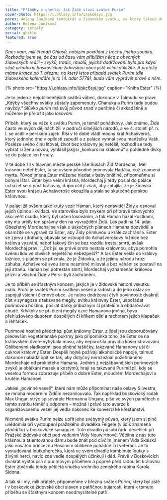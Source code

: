 ```yaml
---
title: "Příběhy z ghetta: Jak Židé slaví svátek Purim"
cover-photo: https://i.ohlasy.info/i/pkc6syi.jpg
perex: Helena Janíková tentokrát o židovském svátku, na který talmud dokonce nabádá opít se tak, aby dotyčný nerozeznal požehnaného Mordechaje od prokletého Hamana.
author: Helena Janíková
category: seriály
serial: ghetto
featured: true
---
```


*Dnes vám, milí čtenáři Ohlasů, nabízím povídání z trochu jiného soudku. Rozhodla jsem se, že čas od času vám přiblížím něco z obecných židovských reálií – zvyků, tradic, rituálů, jejichž dodržování bylo pro kdysi silně ortodoxní boskovickou židovskou obec jistě velmi důležité. A protože máme krátce po 1. březnu, na který letos připadá svátek Purim (dle židovského kalendáře je to 14. adar 5778), budu vám vyprávět právě o něm.*

{% photo src="https://i.ohlasy.info/i/pkc6syi.jpg" caption="Kniha Ester" /%}

Je to jeden z nejoblíbenějších svátků vůbec, dokonce v Talmudu se praví: „Kdyby všechny svátky zůstaly zapomenuty, Chanuka a Purim tady budou navždy.“ Slůvko *purim* má svůj původ snad v perštině či akkadštině a můžeme je přeložit jako *losování*.

Příběh, který se váže k svátku Purim, je téměř pohádkový. Jak známo, Židé často ve svých dějinách žili v područí silnějších národů, a ve 4. století př. n. l. se ocitli v perském zajetí. Říši v té době vládl mocný král Achašveroš, který jednoho dne v opilosti zapudil a z paláce vyhnal svou manželku Vašti. Posléze svého činu litoval, život bez královny jej netěšil, rozhodl se tedy vybrat si ženu novou, vyhlásil jakýsi „konkurs na královnu“ a pohledné dívky se do paláce jen hrnuly. 

V té době žil v hlavním městě perské říše Súsách Žid Mordechaj. Měl krásnou neteř Ester, ta se ovšem původně jmenovala Hadása, což znamená myrta. Původ jména Ester můžeme hledat v babylónštině, připomeňme si bohyni Ištar. Ester byla velmi krásná, Mordechaj ji tedy poslal do paláce ucházet se o post královny, doporučil jí však, aby zatajila, že je Židovka. Ester svou krásou Achašveroše okouzlila a stala se skutečně perskou královnou.

V paláci žil ovšem také krutý vezír Haman, který nenáviděl Židy a osnoval jejich úplnou likvidaci. Ve starověku bylo zvykem při přípravě takovýchto akcí věřit osudu, který byl určen losováním, a tak Haman házal kostkami, aby mu určily ten správný den na vyvraždění Židů. Los padl na 14. adar. Obezřetný Mordechaj se však o úskočných plánech Hamana dozvěděl a okamžitě se vypravil za Ester, aby Židy přímluvou u krále zachránila. Ester se zprvu zdráhala, obávala se vstoupit do Achašverošovy ložnice bez králova vyzvání, neboť takový čin se bez rozdílu trestal smrtí, avšak Mordechaj pravil: „Což jsi se právě proto nestala královnou, abys pomohla svému lidu ve chvílích největšího nebezpečí?“ A tak Ester vešla do královy ložnice, s pláčem se přiznala, že je Židovka, a že jejímu národu hrozí záhuba. Achašveroš svou ženu nesmírně miloval a bez váhání se postavil na její stranu. Haman byl potrestán smrtí, Mordechaj vyznamenán královou přízní a všichni Židé v Persii byli zachráněni.

Je to příběh se šťastným koncem, jakých je v židovské historii vskutku málo. Proto je svátek Purim svátkem veselí a radosti a do jeho oslav se zapojují všichni členové obce. Je nutno dodržovat čtyři povinnosti: dvakrát číst v synagoze z takzvané megily, svitku královny Ester, uspořádat purimovou hostinu, posílat dárky příbuzným či přátelům a obdarovávat chudé. Kdykoliv se při čtení megily ozve Hamanovo jméno, bývá přehlušováno dupotem dospělých či křikem dětí a rachotem jejich klapaček a řehtaček.

Purimové hostině předchází půst královny Ester, z jídel jsou doporučovány především vegetariánské pokrmy jako připomínka toho, že Ester se na královském dvoře vyhýbala masu, aby neporušila pravidla košer stravování. Oblíbenými sladkostmi jsou plněné taštičky, takzvané Hamanovy uši či cukroví královny Ester. Dospělí hojně požívají alkoholické nápoje, talmud dokonce nabádá opít se tak, aby dotyčný nerozeznal požehnaného Mordechaje od prokletého Hamana. Jedním z nejzábavnějších purimových zvyků je oblékání masek a kostýmů; hrají se takzvané Purimišpíl, kdy se veselou formou zobrazuje příběh o dobré Ester, moudrém Mordechajovi a krutém Hamanovi.

Jakési „povinné veselí“, které nám může připomínat naše oslavy Silvestra, se mnoha moderním Židům nezamlouvalo. Tak například boskovický rodák Max Ungar, strýc spisovatele Hermanna Ungara, píše ve svých pamětech o tomto svátku téměř s odporem – možná i právě tato averze k organizovanému veselí jej vedla nakonec ke konverzi ke křesťanství.

Nicméně svátku Purim nelze upřít jeho svébytný půvab, který jsem si plně uvědomila při vystoupení pražského divadélka Feigele (v jidiš znamená *ptáčátko*) v boskovické synagoze. Toto divadlo působí řadu desetiletí při Pražské židovské obci pod vedením Vidy Neuwirthové. Většina z nás tuto krásnou a talentovanou dámu bude znát pod dívčím jménem Vida Skalská jako nosatou princeznu Bosanu v oblíbené pohádce Tři veteráni. Je to vystudovaná loutkoherečka, která ve svém divadle kombinuje loutky s živými herci, navíc zde vedle dospělých účinkují i děti. Právě v Boskovicích dvakrát vystoupila s purimovým příběhem a poprvé před řadou let královnu Ester ztvárnila tehdy pětiletá vnučka vrchního zemského rabína Karola Sidona. 

A tak si i my, milí přátelé, připomeňme v březnu svátek Purim, který byl jistě i v boskovické židovské obci slaven s patřičnou bujarostí, která k tomuto příběhu se šťastným koncem neodmyslitelně patří.
